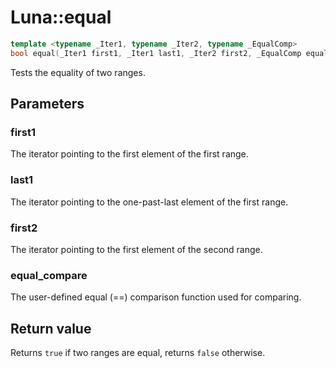 # Luna::equal

```c++
template <typename _Iter1, typename _Iter2, typename _EqualComp>
bool equal(_Iter1 first1, _Iter1 last1, _Iter2 first2, _EqualComp equal_compare)
```

Tests the equality of two ranges. 



## Parameters
### first1
The iterator pointing to the first element of the first range. 

### last1
The iterator pointing to the one-past-last element of the first range. 

### first2
The iterator pointing to the first element of the second range. 

### equal_compare
The user-defined equal (==) comparison function used for comparing. 

## Return value
Returns `true` if two ranges are equal, returns `false` otherwise. 

